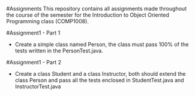 #Assignments
This repository contains all assignments made throughout the course of the semester
for the Introduction to Object Oriented Programming class (COMP1008).


#Assignment1 - Part 1
* Create a simple class named Person, the class must pass 100% of the tests written in the PersonTest.java. 

#Assignment1 - Part 2
* Create a class Student and a class Instructor, both should extend the class Person and pass all the tests enclosed in StudentTest.java and InstructorTest.java
